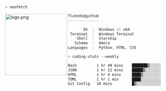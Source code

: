 ```zsh
> neofetch
```

<!--img align="left" src="https://github.com/fluteds.png" alt="logo.png" width="200"/>-->
<img align="left" src="https://external-content.duckduckgo.com/iu/?u=https%3A%2F%2F78.media.tumblr.com%2F975fca5f82161b190efdcaa05ffbd4ec%2Ftumblr_p6q6m9TJF01x3p3jmo1_500.png&f=1&nofb=1" alt="logo.png" width="200"/>

```csharp
fluteds@github
--------------

       OS  :  Windows 11 x64
 Terminal  :  Windows Terminal
    Shell  :  Starship
   Scheme  :  Amora
Languages  :  Python, HTML, CSS
```

```zsh
> coding-stats --weekly
```

<!--START_SECTION:waka-->

```txt
Bash         1 hr 49 mins    ███████▒░░░░░░░░░░░░░░░░░   28.83 %
JSON         1 hr 22 mins    █████▒░░░░░░░░░░░░░░░░░░░   21.65 %
HTML         1 hr 4 mins     ████▒░░░░░░░░░░░░░░░░░░░░   17.02 %
TOML         1 hr 1 min      ████░░░░░░░░░░░░░░░░░░░░░   16.20 %
Git Config   18 mins         █▒░░░░░░░░░░░░░░░░░░░░░░░   04.94 %
```

<!--END_SECTION:waka-->
